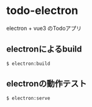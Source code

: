 # todo-electron

electron + vue3 のTodoアプリ



## electronによるbuild
```
$ electron:build
```


## electronの動作テスト
```
$ electron:serve
```